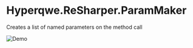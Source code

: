 # Hyperqwe.ReSharper.ParamMaker

Creates a list of named parameters on the method call

![Demo](https://github.com/IvanKonov/Hyperqwe.ReSharper.ParamMaker/tree/master/Raw/demo.gif "Demo")
